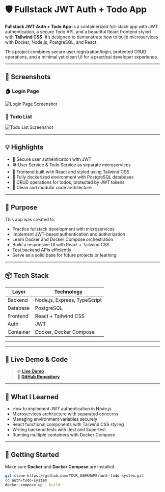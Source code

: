 # 🛡️ Fullstack JWT Auth + Todo App

**Fullstack JWT Auth + Todo App** is a containerized full-stack app with JWT authentication, a secure Todo API, and a beautiful React frontend styled with **Tailwind CSS**. It’s designed to demonstrate how to build microservices with Docker, Node.js, PostgreSQL, and React.

This project combines secure user registration/login, protected CRUD operations, and a minimal yet clean UI for a practical developer experience.

---

## 📸 Screenshots

### 🏠 Login Page  
![Login Page Screenshot](https://github.com/user-attachments/assets/d44f628a-6c8e-4eb0-88f4-17d2a113c307)

### 📝 Todo List  
![Todo List Screenshot](https://github.com/user-attachments/assets/9177a4d5-87cc-4a51-9a16-e7b079c2bfa1)


---

## 💡 Highlights

- 🔐 Secure user authentication with JWT  
- 🛠️ User Service & Todo Service as separate microservices  
- 🎨 Frontend built with React and styled using Tailwind CSS  
- 🐳 Fully dockerized environment with PostgreSQL databases  
- 📝 CRUD operations for todos, protected by JWT tokens  
- 📁 Clean and modular code architecture  

---

## 🎯 Purpose

This app was created to:

- Practice fullstack development with microservices  
- Implement JWT-based authentication and authorization  
- Learn Docker and Docker Compose orchestration  
- Build a responsive UI with React + Tailwind CSS  
- Test backend APIs efficiently  
- Serve as a solid base for future projects or learning  

---

## 📦 Tech Stack

| Layer       | Technology                 |
|-------------|----------------------------|
| Backend     | Node.js, Express, TypeScript |
| Database    | PostgreSQL                 |
| Frontend    | React + Tailwind CSS       |
| Auth        | JWT                        |
| Container   | Docker, Docker Compose     |

---
---

## 🚀 Live Demo & Code

> 🌐 [**Live Demo**](https://tech-challenge-auth-todo-docker-em7.vercel.app/)  
> 🔗 [**GitHub Repository**](https://github.com/ZakariaMerghmi/Dashboard-Hub)

---
## 🧠 What I Learned

- How to implement JWT authentication in Node.js  
- Microservices architecture with separated concerns  
- Managing environment variables securely  
- React functional components with Tailwind CSS styling  
- Writing backend tests with Jest and Supertest  
- Running multiple containers with Docker Compose  

---

## 🧪 Getting Started

Make sure **Docker** and **Docker Compose** are installed.

```bash
git clone https://github.com/YOUR_USERNAME/auth-todo-system.git
cd auth-todo-system
docker-compose up --build








